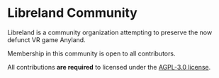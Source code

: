 # Libreland Community

Libreland is a community organization attempting to preserve the now defunct VR game Anyland.

Membership in this community is open to all contributors.

All contributions **are required** to licensed under the [AGPL-3.0 license](https://www.gnu.org/licenses/agpl-3.0.en.html).
